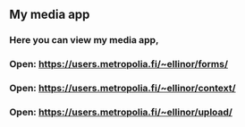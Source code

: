 ## My media app

### Here you can view my media app,
### Open: https://users.metropolia.fi/~ellinor/forms/

### Open: https://users.metropolia.fi/~ellinor/context/

### Open: https://users.metropolia.fi/~ellinor/upload/
